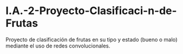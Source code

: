 # I.A.-2-Proyecto-Clasificaci-n-de-Frutas
Proyecto de clasificación de frutas en su tipo y estado (bueno o malo) mediante el uso de redes convolucionales.
